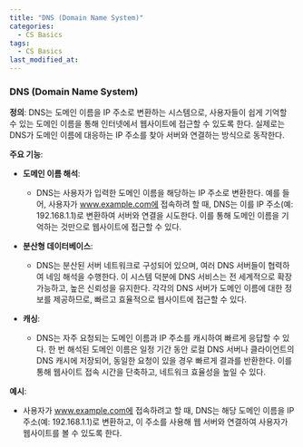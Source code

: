 ```yaml
---
title: "DNS (Domain Name System)"
categories:
  - CS Basics
tags:
  - CS Basics
last_modified_at: 
---
```



### DNS (Domain Name System)

**정의**: DNS는 도메인 이름을 IP 주소로 변환하는 시스템으로, 사용자들이 쉽게 기억할 수 있는 도메인 이름을 통해 인터넷에서 웹사이트에 접근할 수 있도록 한다. 실제로는 DNS가 도메인 이름에 대응하는 IP 주소를 찾아 서버와 연결하는 방식으로 동작한다.

**주요 기능**:
- **도메인 이름 해석**: 
  - DNS는 사용자가 입력한 도메인 이름을 해당하는 IP 주소로 변환한다. 예를 들어, 사용자가 www.example.com에 접속하려 할 때, DNS는 이를 IP 주소(예: 192.168.1.1)로 변환하여 서버와 연결을 시도한다. 이를 통해 도메인 이름을 기억하는 것만으로 웹사이트에 접근할 수 있다.
  
- **분산형 데이터베이스**: 
  - DNS는 분산된 서버 네트워크로 구성되어 있으며, 여러 DNS 서버들이 협력하여 네임 해석을 수행한다. 이 시스템 덕분에 DNS 서비스는 전 세계적으로 확장 가능하고, 높은 신뢰성을 유지한다. 각각의 DNS 서버가 도메인 이름에 대한 정보를 제공하므로, 빠르고 효율적으로 웹사이트에 접근할 수 있다.
  
- **캐싱**: 
  - DNS는 자주 요청되는 도메인 이름과 IP 주소를 캐시하여 빠르게 응답할 수 있다. 한 번 해석된 도메인 이름은 일정 기간 동안 로컬 DNS 서버나 클라이언트의 DNS 캐시에 저장되어, 동일한 요청이 있을 경우 빠르게 결과를 반환한다. 이를 통해 웹사이트 접속 시간을 단축하고, 네트워크 효율성을 높일 수 있다.

**예시**:
- 사용자가 www.example.com에 접속하려고 할 때, DNS는 해당 도메인 이름을 IP 주소(예: 192.168.1.1)로 변환하고, 이 주소를 사용해 웹 서버와 연결하여 사용자가 웹사이트를 볼 수 있도록 한다.
